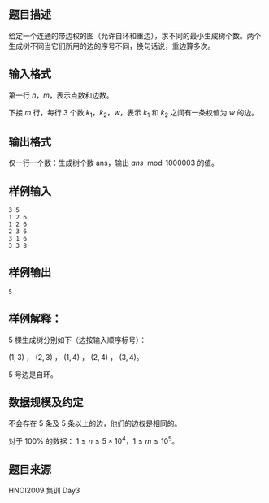 ## 题目描述
给定一个连通的带边权的图（允许自环和重边），求不同的最小生成树个数。两个生成树不同当它们所用的边的序号不同，换句话说，重边算多次。

## 输入格式
第一行 $n$，$m$，表示点数和边数。

下接 $m$ 行，每行 $3$ 个数 $k_1$，$k_2$，$w$，表示 $k_1$ 和 $k_2$ 之间有一条权值为 $w$ 的边。

## 输出格式
仅一行一个数：生成树个数 ans，输出 $ans \mod 1000003$ 的值。

## 样例输入
```plain
3 5
1 2 6
1 2 6
2 3 6
3 1 6
3 3 8
```

## 样例输出
```plain
5
```

## 样例解释：
$5$ 棵生成树分别如下（边按输入顺序标号）：

$(1,3)$ ， $(2,3)$ ， $(1,4)$ ， $(2,4)$ ， $(3,4)$。

$5$ 号边是自环。

## 数据规模及约定
不会存在 $5$ 条及 $5$ 条以上的边，他们的边权是相同的。

对于 $100 \%$ 的数据：
$1\le n\le 5\times 10^4$，$1\le m\le 10^5$。

## 题目来源
HNOI2009 集训 Day3